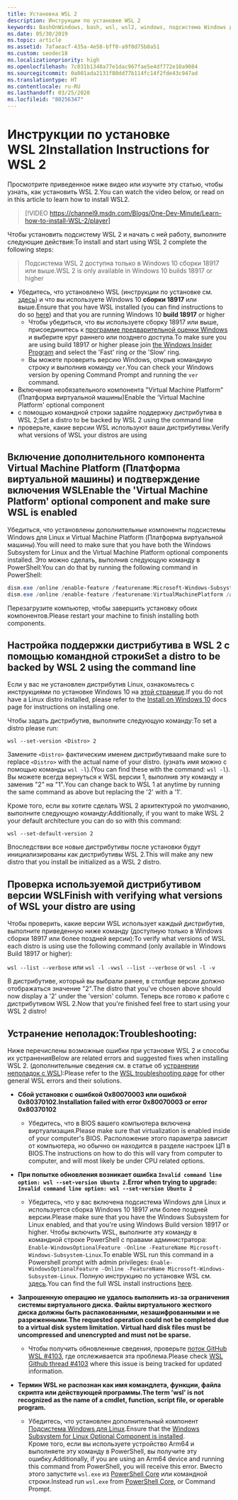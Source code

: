 ```yaml
---
title: Установка WSL 2
description: Инструкции по установке WSL 2
keywords: BashOnWindows, bash, wsl, wsl2, windows, подсистема Windows для Linux, windowssubsystem, ubuntu, debian, suse, windows 10, установка
ms.date: 05/30/2019
ms.topic: article
ms.assetid: 7afaeacf-435a-4e58-bff0-a9f0d75b8a51
ms.custom: seodec18
ms.localizationpriority: high
ms.openlocfilehash: 7c031b1348a77e1dac967fae5e4df772e10a9084
ms.sourcegitcommit: 0a001ada2131f80dd77b114fc14f2fde43c947ad
ms.translationtype: HT
ms.contentlocale: ru-RU
ms.lasthandoff: 03/25/2020
ms.locfileid: "80256347"
---
```

# <a name="installation-instructions-for-wsl-2"></a><span data-ttu-id="38bae-104">Инструкции по установке WSL 2</span><span class="sxs-lookup"><span data-stu-id="38bae-104">Installation Instructions for WSL 2</span></span>

<span data-ttu-id="38bae-105">Просмотрите приведенное ниже видео или изучите эту статью, чтобы узнать, как установить WSL 2.</span><span class="sxs-lookup"><span data-stu-id="38bae-105">You can watch the video below, or read on in this article to learn how to install WSL2.</span></span> 

> [!VIDEO https://channel9.msdn.com/Blogs/One-Dev-Minute/Learn-how-to-install-WSL-2/player]

<span data-ttu-id="38bae-106">Чтобы установить подсистему WSL 2 и начать с ней работу, выполните следующие действия:</span><span class="sxs-lookup"><span data-stu-id="38bae-106">To install and start using WSL 2 complete the following steps:</span></span>

> <span data-ttu-id="38bae-107">Подсистема WSL 2 доступна только в Windows 10 сборки 18917 или выше.</span><span class="sxs-lookup"><span data-stu-id="38bae-107">WSL 2 is only available in Windows 10 builds 18917 or higher</span></span>

- <span data-ttu-id="38bae-108">Убедитесь, что установлено WSL (инструкции по установке см. [здесь](./install-win10.md)) и что вы используете Windows 10 **сборки 18917** или выше.</span><span class="sxs-lookup"><span data-stu-id="38bae-108">Ensure that you have WSL installed (you can find instructions to do so [here](./install-win10.md)) and that you are running Windows 10 **build 18917** or higher</span></span>
   - <span data-ttu-id="38bae-109">Чтобы убедиться, что вы используете сборку 18917 или выше, присоединитесь к [программе предварительной оценки Windows](https://insider.windows.com/en-us/) и выберите круг раннего или позднего доступа.</span><span class="sxs-lookup"><span data-stu-id="38bae-109">To make sure you are using build 18917 or higher please join [the Windows Insider Program](https://insider.windows.com/en-us/) and select the 'Fast' ring or the 'Slow' ring.</span></span> 
   - <span data-ttu-id="38bae-110">Вы можете проверить версию Windows, открыв командную строку и выполнив команду `ver`.</span><span class="sxs-lookup"><span data-stu-id="38bae-110">You can check your Windows version by opening Command Prompt and running the `ver` command.</span></span>
- <span data-ttu-id="38bae-111">Включение необязательного компонента "Virtual Machine Platform" (Платформа виртуальной машины)</span><span class="sxs-lookup"><span data-stu-id="38bae-111">Enable the 'Virtual Machine Platform' optional component</span></span>
- <span data-ttu-id="38bae-112">с помощью командной строки задайте поддержку дистрибутива в WSL 2;</span><span class="sxs-lookup"><span data-stu-id="38bae-112">Set a distro to be backed by WSL 2 using the command line</span></span>
- <span data-ttu-id="38bae-113">проверьте, какие версии WSL используют ваши дистрибутивы.</span><span class="sxs-lookup"><span data-stu-id="38bae-113">Verify what versions of WSL your distros are using</span></span>

## <a name="enable-the-virtual-machine-platform-optional-component-and-make-sure-wsl-is-enabled"></a><span data-ttu-id="38bae-114">Включение дополнительного компонента Virtual Machine Platform (Платформа виртуальной машины) и подтверждение включения WSL</span><span class="sxs-lookup"><span data-stu-id="38bae-114">Enable the 'Virtual Machine Platform' optional component and make sure WSL is enabled</span></span>

<span data-ttu-id="38bae-115">Убедиться, что установлены дополнительные компоненты подсистемы Windows для Linux и Virtual Machine Platform (Платформа виртуальной машины).</span><span class="sxs-lookup"><span data-stu-id="38bae-115">You will need to make sure that you have both the Windows Subsystem for Linux and the Virtual Machine Platform optional components installed.</span></span> <span data-ttu-id="38bae-116">Это можно сделать, выполнив следующую команду в PowerShell:</span><span class="sxs-lookup"><span data-stu-id="38bae-116">You can do that by running the following command in PowerShell:</span></span> 

```powershell
dism.exe /online /enable-feature /featurename:Microsoft-Windows-Subsystem-Linux /all /norestart
dism.exe /online /enable-feature /featurename:VirtualMachinePlatform /all /norestart
```

<span data-ttu-id="38bae-117">Перезагрузите компьютер, чтобы завершить установку обоих компонентов.</span><span class="sxs-lookup"><span data-stu-id="38bae-117">Please restart your machine to finish installing both components.</span></span>


## <a name="set-a-distro-to-be-backed-by-wsl-2-using-the-command-line"></a><span data-ttu-id="38bae-118">Настройка поддержки дистрибутива в WSL 2 с помощью командной строки</span><span class="sxs-lookup"><span data-stu-id="38bae-118">Set a distro to be backed by WSL 2 using the command line</span></span>

<span data-ttu-id="38bae-119">Если у вас не установлен дистрибутив Linux, ознакомьтесь с инструкциями по установке Windows 10 на [этой странице](./install-win10.md#install-your-linux-distribution-of-choice).</span><span class="sxs-lookup"><span data-stu-id="38bae-119">If you do not have a Linux distro installed, please refer to the [Install on Windows 10](./install-win10.md#install-your-linux-distribution-of-choice) docs page for instructions on installing one.</span></span> 

<span data-ttu-id="38bae-120">Чтобы задать дистрибутив, выполните следующую команду:</span><span class="sxs-lookup"><span data-stu-id="38bae-120">To set a distro please run:</span></span> 

```
wsl --set-version <Distro> 2
```

<span data-ttu-id="38bae-121">Замените `<Distro>` фактическим именем дистрибутива</span><span class="sxs-lookup"><span data-stu-id="38bae-121">and make sure to replace `<Distro>` with the actual name of your distro.</span></span> <span data-ttu-id="38bae-122">(узнать имя можно с помощью команды `wsl -l`).</span><span class="sxs-lookup"><span data-stu-id="38bae-122">(You can find these with the command: `wsl -l`).</span></span> <span data-ttu-id="38bae-123">Вы можете всегда вернуться к WSL версии 1, выполнив эту команду и заменив "2" на "1".</span><span class="sxs-lookup"><span data-stu-id="38bae-123">You can change back to WSL 1 at anytime by running the same command as above but replacing the '2' with a '1'.</span></span>

<span data-ttu-id="38bae-124">Кроме того, если вы хотите сделать WSL 2 архитектурой по умолчанию, выполните следующую команду:</span><span class="sxs-lookup"><span data-stu-id="38bae-124">Additionally, if you want to make WSL 2 your default architecture you can do so with this command:</span></span>

```
wsl --set-default-version 2
```

<span data-ttu-id="38bae-125">Впоследствии все новые дистрибутивы после установки будут инициализированы как дистрибутивы WSL 2.</span><span class="sxs-lookup"><span data-stu-id="38bae-125">This will make any new distro that you install be initialized as a WSL 2 distro.</span></span>

## <a name="finish-with-verifying-what-versions-of-wsl-your-distro-are-using"></a><span data-ttu-id="38bae-126">Проверка используемой дистрибутивом версии WSL</span><span class="sxs-lookup"><span data-stu-id="38bae-126">Finish with verifying what versions of WSL your distro are using</span></span>

<span data-ttu-id="38bae-127">Чтобы проверить, какие версии WSL использует каждый дистрибутив, выполните приведенную ниже команду (доступную только в Windows сборки 18917 или более поздней версии):</span><span class="sxs-lookup"><span data-stu-id="38bae-127">To verify what versions of WSL each distro is using use the following command (only available in Windows Build 18917 or higher):</span></span>

<span data-ttu-id="38bae-128">`wsl --list --verbose` или `wsl -l -v`</span><span class="sxs-lookup"><span data-stu-id="38bae-128">`wsl --list --verbose` or `wsl -l -v`</span></span>

<span data-ttu-id="38bae-129">В дистрибутиве, который вы выбрали ранее, в столбце версии должно отображаться значение "2".</span><span class="sxs-lookup"><span data-stu-id="38bae-129">The distro that you've chosen above should now display a '2' under the 'version' column.</span></span> <span data-ttu-id="38bae-130">Теперь все готово к работе с дистрибутивом WSL 2.</span><span class="sxs-lookup"><span data-stu-id="38bae-130">Now that you're finished feel free to start using your WSL 2 distro!</span></span> 

## <a name="troubleshooting"></a><span data-ttu-id="38bae-131">Устранение неполадок:</span><span class="sxs-lookup"><span data-stu-id="38bae-131">Troubleshooting:</span></span> 

<span data-ttu-id="38bae-132">Ниже перечислены возможные ошибки при установке WSL 2 и способы их устранения</span><span class="sxs-lookup"><span data-stu-id="38bae-132">Below are related errors and suggested fixes when installing WSL 2.</span></span> <span data-ttu-id="38bae-133">(дополнительные сведения см. в статье об [устранении неполадок с WSL](troubleshooting.md)):</span><span class="sxs-lookup"><span data-stu-id="38bae-133">Please refer to the [WSL troubleshooting page](troubleshooting.md) for other general WSL errors and their solutions.</span></span>

* <span data-ttu-id="38bae-134">**Сбой установки с ошибкой 0x80070003 или ошибкой 0x80370102.**</span><span class="sxs-lookup"><span data-stu-id="38bae-134">**Installation failed with error 0x80070003 or error 0x80370102**</span></span>
    * <span data-ttu-id="38bae-135">Убедитесь, что в BIOS вашего компьютера включена виртуализация.</span><span class="sxs-lookup"><span data-stu-id="38bae-135">Please make sure that virtualization is enabled inside of your computer's BIOS.</span></span> <span data-ttu-id="38bae-136">Расположение этого параметра зависит от компьютера, но обычно он находится в разделе настроек ЦП в BIOS.</span><span class="sxs-lookup"><span data-stu-id="38bae-136">The instructions on how to do this will vary from computer to computer, and will most likely be under CPU related options.</span></span>
   
* <span data-ttu-id="38bae-137">**При попытке обновления возникает ошибка `Invalid command line option: wsl --set-version Ubuntu 2`.**</span><span class="sxs-lookup"><span data-stu-id="38bae-137">**Error when trying to upgrade: `Invalid command line option: wsl --set-version Ubuntu 2`**</span></span>
    * <span data-ttu-id="38bae-138">Убедитесь, что у вас включена подсистема Windows для Linux и используется сборка Windows 10 18917 или более поздней версии.</span><span class="sxs-lookup"><span data-stu-id="38bae-138">Please make sure that you have the Windows Subsystem for Linux enabled, and that you're using Windows Build version 18917 or higher.</span></span> <span data-ttu-id="38bae-139">Чтобы включить WSL, выполните эту команду в командной строке PowerShell с правами администратора: `Enable-WindowsOptionalFeature -Online -FeatureName Microsoft-Windows-Subsystem-Linux`.</span><span class="sxs-lookup"><span data-stu-id="38bae-139">To enable WSL run this command in a Powershell prompt with admin privileges: `Enable-WindowsOptionalFeature -Online -FeatureName Microsoft-Windows-Subsystem-Linux`.</span></span> <span data-ttu-id="38bae-140">Полную инструкцию по установке WSL см. [здесь](./install-win10.md).</span><span class="sxs-lookup"><span data-stu-id="38bae-140">You can find the full WSL install instructions [here](./install-win10.md).</span></span>

* <span data-ttu-id="38bae-141">**Запрошенную операцию не удалось выполнить из-за ограничения системы виртуального диска. Файлы виртуального жесткого диска должны быть распакованными, незашифрованными и не разреженными.**</span><span class="sxs-lookup"><span data-stu-id="38bae-141">**The requested operation could not be completed due to a virtual disk system limitation. Virtual hard disk files must be uncompressed and unencrypted and must not be sparse.**</span></span>
    * <span data-ttu-id="38bae-142">Чтобы получить обновленные сведения, проверьте [поток GitHub WSL #4103](https://github.com/microsoft/WSL/issues/4103), где отслеживается эта проблема.</span><span class="sxs-lookup"><span data-stu-id="38bae-142">Please check [WSL Github thread #4103](https://github.com/microsoft/WSL/issues/4103) where this issue is being tracked for updated information.</span></span>

* <span data-ttu-id="38bae-143">**Термин WSL не распознан как имя командлета, функции, файла скрипта или действующей программы.**</span><span class="sxs-lookup"><span data-stu-id="38bae-143">**The term 'wsl' is not recognized as the name of a cmdlet, function, script file, or operable program.**</span></span> 
    * <span data-ttu-id="38bae-144">Убедитесь, что установлен дополнительный компонент [Подсистема Windows для Linux](./wsl2-install.md#enable-the-virtual-machine-platform-optional-component-and-make-sure-wsl-is-enabled).</span><span class="sxs-lookup"><span data-stu-id="38bae-144">Ensure that the [Windows Subsystem for Linux Optional Component is installed](./wsl2-install.md#enable-the-virtual-machine-platform-optional-component-and-make-sure-wsl-is-enabled).</span></span><br> <span data-ttu-id="38bae-145">Кроме того, если вы используете устройство Arm64 и выполняете эту команду в PowerShell, вы получите эту ошибку.</span><span class="sxs-lookup"><span data-stu-id="38bae-145">Additionally, if you are using an Arm64 device and running this command from PowerShell, you will receive this error.</span></span> <span data-ttu-id="38bae-146">Вместо этого запустите `wsl.exe` из [PowerShell Core](https://docs.microsoft.com/en-us/powershell/scripting/install/installing-powershell-core-on-windows?view=powershell-6) или командной строки.</span><span class="sxs-lookup"><span data-stu-id="38bae-146">Instead run `wsl.exe` from [PowerShell Core](https://docs.microsoft.com/en-us/powershell/scripting/install/installing-powershell-core-on-windows?view=powershell-6), or Command Prompt.</span></span> 

